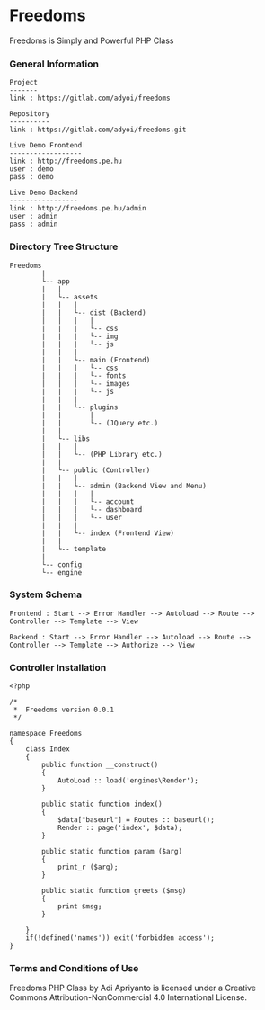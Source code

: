# Freedoms
Freedoms is Simply and Powerful PHP Class


### General Information
```
Project
-------
link : https://gitlab.com/adyoi/freedoms

Repository
----------
link : https://gitlab.com/adyoi/freedoms.git

Live Demo Frontend
------------------
link : http://freedoms.pe.hu
user : demo
pass : demo

Live Demo Backend
-----------------
link : http://freedoms.pe.hu/admin
user : admin
pass : admin
```


### Directory Tree Structure
```
Freedoms
		|
		└-- app
		|	|
		|	└-- assets
		|	|	|
		|	|	└-- dist (Backend)
		|	|	|	|
		|	|	|	└-- css
		|	|	|	└-- img
		|	|	|	└-- js
		|	|	|	
		|	|	└-- main (Frontend)
		|	|	|	└-- css
		|	|	|	└-- fonts
		|	|	|	└-- images
		|	|	|	└-- js
		|	|	|
		|	|	└-- plugins
		|	|		|
		|	|		└-- (JQuery etc.)
		|	|
		|	└-- libs
		|	|	|
		|	|	└-- (PHP Library etc.)
		|	|
		|	└-- public (Controller)
		|	|	|
		|	|	└-- admin (Backend View and Menu)
		|	|	|	|
		|	|	|	└-- account
		|	|	|	└-- dashboard
		|	|	|	└-- user
		|	|	|
		|	|	└-- index (Frontend View)
		|	|	
		|	└-- template
		|
		└-- config
		└-- engine
```


### System Schema
```
Frontend : Start --> Error Handler --> Autoload --> Route --> Controller --> Template --> View 

Backend : Start --> Error Handler --> Autoload --> Route --> Controller --> Template --> Authorize --> View
```


### Controller Installation
```
<?php

/* 
 *	Freedoms version 0.0.1
 */
 
namespace Freedoms
{
	class Index
	{
		public function __construct()
		{	
			AutoLoad :: load('engines\Render');
		}
		
		public static function index()
		{
			$data["baseurl"] = Routes :: baseurl();
			Render :: page('index', $data);
		}
	
		public static function param ($arg)
		{	
			print_r ($arg);
		}
		
		public static function greets ($msg)
		{
			print $msg;
		}
		
	}
	if(!defined('names')) exit('forbidden access');
}
```


### Terms and Conditions of Use

Freedoms PHP Class by Adi Apriyanto is licensed under a Creative Commons Attribution-NonCommercial 4.0 International License.
